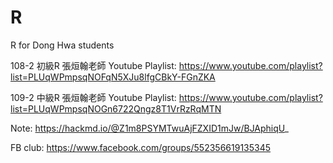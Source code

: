 # R
R for Dong Hwa students

108-2 初級R 張烜翰老師
Youtube Playlist: https://www.youtube.com/playlist?list=PLUqWPmpsqNOFqN5XJu8lfgCBkY-FGnZKA

109-2 中級R 張烜翰老師
Youtube Playlist: https://www.youtube.com/playlist?list=PLUqWPmpsqNOGn6722Qngz8T1VrRzRqMTN 

Note: https://hackmd.io/@Z1m8PSYMTwuAjFZXID1mJw/BJAphiqU_

FB club: https://www.facebook.com/groups/552356619135345
